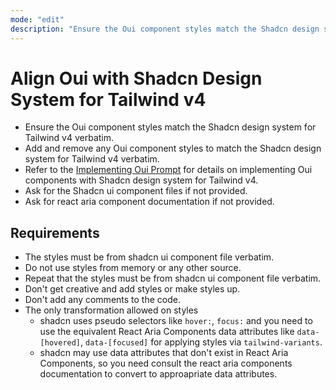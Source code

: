 ```yaml
---
mode: "edit"
description: "Ensure the Oui component styles match the Shadcn design system for Tailwind v4"
---
```


# Align Oui with Shadcn Design System for Tailwind v4

- Ensure the Oui component styles match the Shadcn design system for Tailwind v4 verbatim.
- Add and remove any Oui component styles to match the Shadcn design system for Tailwind v4 verbatim.
- Refer to the [Implementing Oui Prompt](oui-implementing.prompt.md) for details on implementing Oui components with Shadcn design system for Tailwind v4.
- Ask for the Shadcn ui component files if not provided.
- Ask for react aria component documentation if not provided.

## Requirements

- The styles must be from shadcn ui component file verbatim.
- Do not use styles from memory or any other source.
- Repeat that the styles must be from shadcn ui component file verbatim.
- Don't get creative and add styles or make styles up.
- Don't add any comments to the code.
- The only transformation allowed on styles
  - shadcn uses pseudo selectors like `hover:`, `focus:` and you need to use the equivalent React Aria Components data attributes like `data-[hovered]`, `data-[focused]` for applying styles via `tailwind-variants`.
  - shadcn may use data attributes that don't exist in React Aria Components, so you need consult the react aria components documentation to convert to approapriate data attributes.
